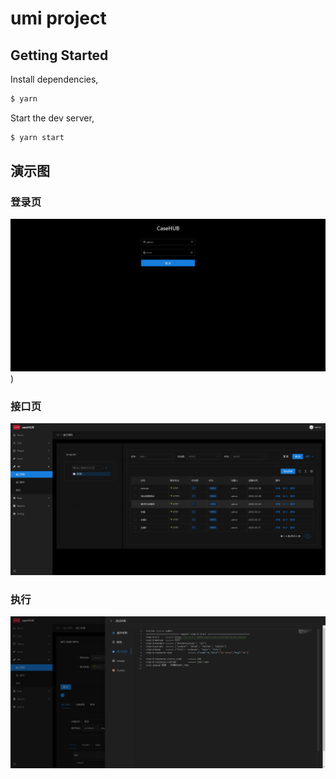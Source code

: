 # umi project

## Getting Started

Install dependencies,

```bash
$ yarn
```

Start the dev server,

```bash
$ yarn start
```


## 演示图

### 登录页

![img.png](dmeo/login.png))

### 接口页

![img.png](dmeo/img.png)


### 执行

![img.png](dmeo/runimg.png)
